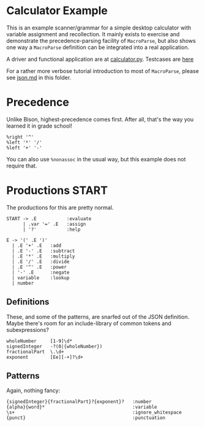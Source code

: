 # Calculator Example
This is an example scanner/grammar for a simple desktop calculator with variable
assignment and recollection. It mainly exists to exercise and demonstrate the
precedence-parsing facility of `MacroParse`, but also shows one way a `MacroParse`
definition can be integrated into a real application.

A driver and functional application are at [calculator.py](calculator.py).
Testcases are [here](../tests/test_examples.py)

For a rather more verbose tutorial introduction to most of `MacroParse`, please
see [json.md](json.md) in this folder.

# Precedence
Unlike Bison, highest-precedence comes first. After all, that's the way you learned it in
grade school!
```
%right '^'
%left '*' '/'
%left '+' '-'
```
You can also use `%nonassoc` in the usual way, but this example does not require that.

# Productions START
The productions for this are pretty normal.
```
START -> .E           :evaluate
      | .var '=' .E   :assign
      | '?'           :help

E -> '(' .E ')'
  | .E '+' .E   :add
  | .E '-' .E   :subtract
  | .E '*' .E   :multiply
  | .E '/' .E   :divide
  | .E '^' .E   :power
  | '-' .E      :negate
  | variable    :lookup
  | number
```
## Definitions
These, and some of the patterns, are snarfed out of the JSON definition. Maybe there's room for
an include-library of common tokens and subexpressions?
```
wholeNumber     [1-9]\d*
signedInteger   -?(0|{wholeNumber})
fractionalPart  \.\d+
exponent        [Ee][-+]?\d+
```
## Patterns
Again, nothing fancy:
```
{signedInteger}{fractionalPart}?{exponent}?   :number
{alpha}{word}*                                :variable
\s+                                           :ignore_whitespace
{punct}                                       :punctuation
```
